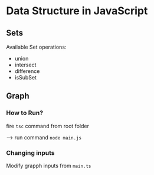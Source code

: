 # Data Structure in JavaScript
  ## Sets

  Available Set operations: 
  - union
  - intersect
  - difference
  - isSubSet
  
 ## Graph
 
 ### How to Run?

 fire `tsc` command from root folder

 --> run command `node main.js`

 ### Changing inputs

 Modify grapph inputs from `main.ts` 